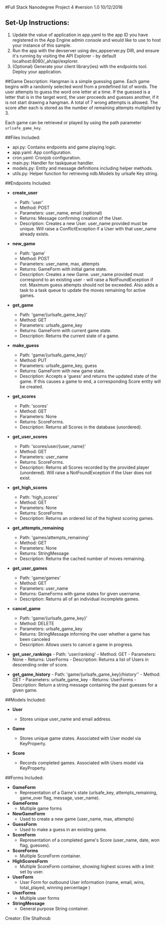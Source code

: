 #Full Stack Nanodegree Project 4
#version 1.0 10/12/2016

## Set-Up Instructions:
1.  Update the value of application in app.yaml to the app ID you have registered
 in the App Engine admin console and would like to use to host your instance of this sample.
1.  Run the app with the devserver using dev_appserver.py DIR, and ensure it's
 running by visiting the API Explorer - by default localhost:8080/_ah/api/explorer.
1.  (Optional) Generate your client library(ies) with the endpoints tool.
 Deploy your application.



##Game Description:
Hangman is a simple guessing game. Each game begins with a randomly selected
word from a predefined list of words.  The user attempts to guess the word
one letter at a time.  If the guessed is a letter that is in the target word,
the user proceeds and guesses another, if it is not start drawing a hangman.
A total of 7 wrong attempts is allowed.  The score after each is stored as the
number of remaining attempts multiplied by 3.

Each game can be retrieved or played by using the path parameter
`urlsafe_game_key`.

##Files Included:
 - api.py: Contains endpoints and game playing logic.
 - app.yaml: App configuration.
 - cron.yaml: Cronjob configuration.
 - main.py: Handler for taskqueue handler.
 - models.py: Entity and message definitions including helper methods.
 - utils.py: Helper function for retrieving ndb.Models by urlsafe Key string.

##Endpoints Included:
 - **create_user**
    - Path: 'user'
    - Method: POST
    - Parameters: user_name, email (optional)
    - Returns: Message confirming creation of the User.
    - Description: Creates a new User. user_name provided must be unique. Will
    raise a ConflictException if a User with that user_name already exists.

  - **new_game**
    - Path: 'game'
    - Method: POST
    - Parameters: user_name, max, attempts
    - Returns: GameForm with initial game state.
    - Description: Creates a new Game. user_name provided must correspond to an
    existing user - will raise a NotFoundException if not. Maximum guess attempts
    should not be exceeded. Also adds a task to a task queue to update the
    moves remaining for active games.

 - **get_game**
    - Path: 'game/{urlsafe_game_key}'
    - Method: GET
    - Parameters: urlsafe_game_key
    - Returns: GameForm with current game state.
    - Description: Returns the current state of a game.

 - **make_guess**
    - Path: 'game/{urlsafe_game_key}'
    - Method: PUT
    - Parameters: urlsafe_game_key, guess
    - Returns: GameForm with new game state.
    - Description: Accepts a 'guess' and returns the updated state of the game.
    If this causes a game to end, a corresponding Score entity will be created.

 - **get_scores**
    - Path: 'scores'
    - Method: GET
    - Parameters: None
    - Returns: ScoreForms.
    - Description: Returns all Scores in the database (unordered).

 - **get_user_scores**
    - Path: 'scores/user/{user_name}'
    - Method: GET
    - Parameters: user_name
    - Returns: ScoreForms.
    - Description: Returns all Scores recorded by the provided player (unordered).
    Will raise a NotFoundException if the User does not exist.

 - **get_high_scores**
    - Path: 'high_scores'
    - Method: GET
    - Parameters: None
    - Returns: ScoreForms
    - Description: Returns an ordered list of the highest scoring games.

- **get_attempts_remaining**
    - Path: 'games/attempts_remaining'
    - Method: GET
    - Parameters: None
    - Returns: StringMessage
    - Description: Returns the cached number of moves remaining.

- **get_user_games**
    - Path: 'game/games'
    - Method: GET
    - Parameters: user_name
    - Returns: GameForms with game states for given username.
    - Description: Returns all of an individual incomplete games.

- **cancel_game**
    - Path: 'game/{urlsafe_game_key}'
    - Method: DELETE
    - Parameters: urlsafe_game_key
    - Returns: StringMessage informing the user whether a game has been canceled
    - Description: Allows users to cancel a game in progress.

- **get_user_rankings**
       - Path: 'user/ranking'
       - Method: GET
       - Parameters: None
       - Returns: UserForms
       - Description: Returns a list of Users in descending order of score.

- **get_game_history**
              - Path: 'game/{urlsafe_game_key}/history''
              - Method: GET
              - Parameters: urlsafe_game_key
              - Returns: UserForms
              - Description: Return a string message containing the past guesses
              for a given game.



##Models Included:
 - **User**
    - Stores unique user_name and email address.

 - **Game**
    - Stores unique game states. Associated with User model via KeyProperty.

 - **Score**
    - Records completed games. Associated with Users model via KeyProperty.

##Forms Included:
 - **GameForm**
    - Representation of a Game's state (urlsafe_key, attempts_remaining,
    game_over flag, message, user_name).
-  **GameForms**
    - Multiple game forms  
- **NewGameForm**
    - Used to create a new game (user_name, max, attempts)
- **GuessForm**
    - Used to make a guess in an existing game.
- **ScoreForm**
    - Representation of a completed game's Score (user_name, date, won flag,
    guesses).
- **ScoreForms**
    - Multiple ScoreForm container.
- **HighScoresForm**
    - Multiple ScoreForm container, showing highest scores with a limit set by user.
- **UserForm**
    - User Form for outbound User information (name, email, wins, total_played,
      winning percentage )
- **UserForms**
    - Multiple user forms  
 - **StringMessage**
    - General purpose String container.

Creator: Elie Shalhoub
